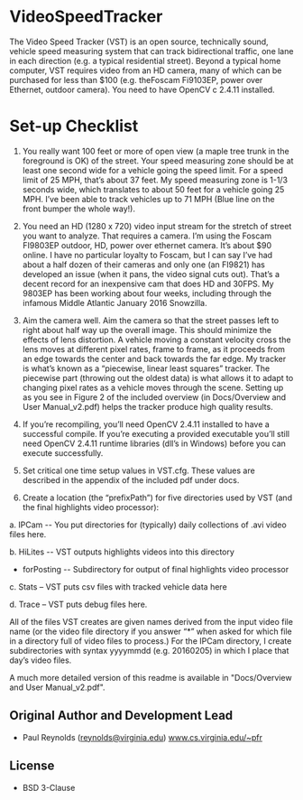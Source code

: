 # VideoSpeedTracker
The Video Speed Tracker (VST) is an open source, technically sound, vehicle speed measuring system
that can track bidirectional traffic, one lane in each direction (e.g. a typical residential street). 
Beyond a typical home computer, VST requires video from an HD camera, many of which can be purchased
for less than $100 (e.g. theFoscam Fi9103EP, power over Ethernet, outdoor camera). You need to have
OpenCV c 2.4.11 installed.

# Set-up Checklist
1) You really want 100 feet or more of open view (a maple tree trunk in the foreground is OK) of
the street. Your speed measuring zone should be at least one second wide for a vehicle going
the speed limit. For a speed limit of 25 MPH, that’s about 37 feet. My speed measuring zone is
1-1/3 seconds wide, which translates to about 50 feet for a vehicle going 25 MPH. I’ve been
able to track vehicles up to 71 MPH (Blue line on the front bumper the whole way!).

2) You need an HD (1280 x 720) video input stream for the stretch of street you want to analyze.
That requires a camera. I’m using the Foscam FI9803EP outdoor, HD, power over ethernet
camera. It’s about $90 online. I have no particular loyalty to Foscam, but I can say I’ve had
about a half dozen of their cameras and only one (an FI9821) has developed an issue (when it
pans, the video signal cuts out). That’s a decent record for an inexpensive cam that does HD
and 30FPS. My 9803EP has been working about four weeks, including through the infamous
Middle Atlantic January 2016 Snowzilla.

3) Aim the camera well. Aim the camera so that the street passes left to right
about half way up the overall image. This should minimize the effects of lens distortion. A
vehicle moving a constant velocity cross the lens moves at different pixel rates, frame to frame,
as it proceeds from an edge towards the center and back towards the far edge. My tracker is
what’s known as a “piecewise, linear least squares” tracker. The piecewise part (throwing out
the oldest data) is what allows it to adapt to changing pixel rates as a vehicle moves through
the scene. Setting up as you see in Figure 2 of the included overview
(in Docs/Overview and User Manual_v2.pdf) helps the tracker produce high quality results.

4) If you’re recompiling, you’ll need OpenCV 2.4.11 installed to have a successful compile. If
you’re executing a provided executable you’ll still need OpenCV 2.4.11 runtime libraries (dll’s in
Windows) before you can execute successfully.

5) Set critical one time setup values in VST.cfg. These values are described in the appendix of the included pdf under docs.

6) Create a location (the “prefixPath”) for five directories used by VST (and the final highlights
video processor):

a. IPCam -- You put directories for (typically) daily collections of .avi video files here.

b. HiLites -- VST outputs highlights videos into this directory

- forPosting -- Subdirectory for output of final highlights video processor

c. Stats – VST puts csv files with tracked vehicle data here

d. Trace – VST puts debug files here.

All of the files VST creates are given names derived from the input video file name (or the video file
directory if you answer “*” when asked for which file in a directory full of video files to process.) For
the IPCam directory, I create subdirectories with syntax yyyymmdd (e.g. 20160205) in which I place
that day’s video files.

A much more detailed version of this readme is available in "Docs/Overview and User Manual_v2.pdf".

## Original Author and Development Lead
- Paul Reynolds (reynolds@virginia.edu) www.cs.virginia.edu/~pfr

## License

- BSD 3-Clause
